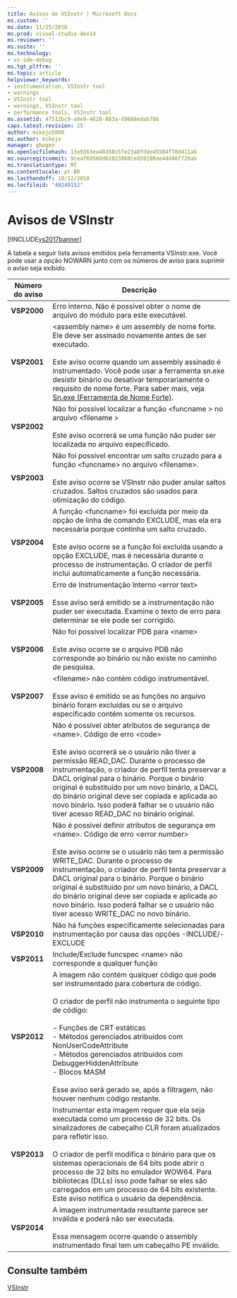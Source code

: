 ```yaml
---
title: Avisos de VSInstr | Microsoft Docs
ms.custom: ''
ms.date: 11/15/2016
ms.prod: visual-studio-dev14
ms.reviewer: ''
ms.suite: ''
ms.technology:
- vs-ide-debug
ms.tgt_pltfrm: ''
ms.topic: article
helpviewer_keywords:
- instrumentation, VSInstr tool
- warnings
- VSInstr tool
- warnings, VSInstr tool
- performance tools, VSInstr tool
ms.assetid: 47512bc9-a8e9-4628-883a-d9888edab786
caps.latest.revision: 25
author: mikejo5000
ms.author: mikejo
manager: ghogen
ms.openlocfilehash: 13e9363ea40350c5fe23a8fdde45504f70d411a6
ms.sourcegitcommit: 9ceaf69568d61023868ced59108ae4dd46f720ab
ms.translationtype: MT
ms.contentlocale: pt-BR
ms.lasthandoff: 10/12/2018
ms.locfileid: "49249152"
---
```

# <a name="vsinstr-warnings"></a>Avisos de VSInstr
[!INCLUDE[vs2017banner](../includes/vs2017banner.md)]

A tabela a seguir lista avisos emitidos pela ferramenta VSInstr.exe. Você pode usar a opção NOWARN junto com os números de aviso para suprimir o aviso seja exibido.  
  
|Número do aviso|Descrição|  
|--------------------|-----------------|  
|**VSP2000**|Erro interno. Não é possível obter o nome de arquivo do módulo para este executável.|  
|**VSP2001**|\<assembly name> é um assembly de nome forte. Ele deve ser assinado novamente antes de ser executado.<br /><br /> Este aviso ocorre quando um assembly assinado é instrumentado. Você pode usar a ferramenta sn.exe desistir binário ou desativar temporariamente o requisito de nome forte. Para saber mais, veja [Sn.exe (Ferramenta de Nome Forte)](http://msdn.microsoft.com/library/c1d2b532-1b8e-4c7a-8ac5-53b801135ec6).|  
|**VSP2002**|Não foi possível localizar a função \<funcname > no arquivo \<filename ><br /><br /> Este aviso ocorrerá se uma função não puder ser localizada no arquivo especificado.|  
|**VSP2003**|Não foi possível encontrar um salto cruzado para a função \<funcname> no arquivo \<filename>.<br /><br /> Este aviso ocorre se VSInstr não puder anular saltos cruzados. Saltos cruzados são usados para otimização do código.|  
|**VSP2004**|A função \<funcname> foi excluída por meio da opção de linha de comando EXCLUDE, mas ela era necessária porque continha um salto cruzado.<br /><br /> Este aviso ocorre se a função foi excluída usando a opção EXCLUDE, mas é necessária durante o processo de instrumentação. O criador de perfil inclui automaticamente a função necessária.|  
|**VSP2005**|Erro de Instrumentação Interno \<error text><br /><br /> Esse aviso será emitido se a instrumentação não puder ser executada. Examine o texto de erro para determinar se ele pode ser corrigido.|  
|**VSP2006**|Não foi possível localizar PDB para \<name><br /><br /> Este aviso ocorre se o arquivo PDB não corresponde ao binário ou não existe no caminho de pesquisa.|  
|**VSP2007**|\<filename> não contém código instrumentável.<br /><br /> Esse aviso é emitido se as funções no arquivo binário foram excluídas ou se o arquivo especificado contém somente os recursos.|  
|**VSP2008**|Não é possível obter atributos de segurança de \<name>. Código de erro \<code><br /><br /> Este aviso ocorrerá se o usuário não tiver a permissão READ_DAC. Durante o processo de instrumentação, o criador de perfil tenta preservar a DACL original para o binário. Porque o binário original é substituído por um novo binário, a DACL do binário original deve ser copiada e aplicada ao novo binário. Isso poderá falhar se o usuário não tiver acesso READ_DAC no binário original.|  
|**VSP2009**|Não é possível definir atributos de segurança em \<name>. Código de erro \<error number><br /><br /> Este aviso ocorre se o usuário não tem a permissão WRITE_DAC. Durante o processo de instrumentação, o criador de perfil tenta preservar a DACL original para o binário. Porque o binário original é substituído por um novo binário, a DACL do binário original deve ser copiada e aplicada ao novo binário. Isso poderá falhar se o usuário não tiver acesso WRITE_DAC no novo binário.|  
|**VSP2010**|Não há funções especificamente selecionadas para instrumentação por causa das opções -INCLUDE/-EXCLUDE|  
|**VSP2011**|Include/Exclude funcspec \<name> não corresponde a qualquer função|  
|**VSP2012**|A imagem não contém qualquer código que pode ser instrumentado para cobertura de código.<br /><br /> O criador de perfil não instrumenta o seguinte tipo de código:<br /><br /> - Funções de CRT estáticas<br />- Métodos gerenciados atribuídos com NonUserCodeAttribute<br />- Métodos gerenciados atribuídos com DebuggerHiddenAttribute<br />- Blocos MASM<br /><br /> Esse aviso será gerado se, após a filtragem, não houver nenhum código restante.|  
|**VSP2013**|Instrumentar esta imagem requer que ela seja executada como um processo de 32 bits. Os sinalizadores de cabeçalho CLR foram atualizados para refletir isso.<br /><br /> O criador de perfil modifica o binário para que os sistemas operacionais de 64 bits pode abrir o processo de 32 bits no emulador WOW64. Para bibliotecas (DLLs) isso pode falhar se eles são carregados em um processo de 64 bits existente. Este aviso notifica o usuário da dependência.|  
|**VSP2014**|A imagem instrumentada resultante parece ser inválida e poderá não ser executada.<br /><br /> Essa mensagem ocorre quando o assembly instrumentado final tem um cabeçalho PE inválido.|  
  
## <a name="see-also"></a>Consulte também  
 [VSInstr](../profiling/vsinstr.md)



